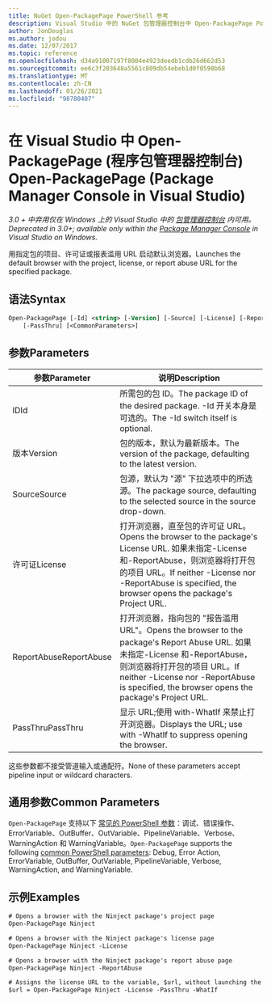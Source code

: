 ```yaml
---
title: NuGet Open-PackagePage PowerShell 参考
description: Visual Studio 中的 NuGet 包管理器控制台中 Open-PackagePage PowerShell 命令参考。
author: JonDouglas
ms.author: jodou
ms.date: 12/07/2017
ms.topic: reference
ms.openlocfilehash: d34a91007197f8004e4923deedb1cdb26d662d53
ms.sourcegitcommit: ee6c3f203648a5561c809db54ebeb1d0f0598b68
ms.translationtype: MT
ms.contentlocale: zh-CN
ms.lasthandoff: 01/26/2021
ms.locfileid: "98780407"
---
```

# <a name="open-packagepage-package-manager-console-in-visual-studio"></a><span data-ttu-id="4cd15-103">在 Visual Studio 中 Open-PackagePage (程序包管理器控制台) </span><span class="sxs-lookup"><span data-stu-id="4cd15-103">Open-PackagePage (Package Manager Console in Visual Studio)</span></span>

<span data-ttu-id="4cd15-104">*3.0 + 中弃用仅在 Windows 上的 Visual Studio 中的 [包管理器控制台](../../consume-packages/install-use-packages-powershell.md) 内可用。*</span><span class="sxs-lookup"><span data-stu-id="4cd15-104">*Deprecated in 3.0+; available only within the [Package Manager Console](../../consume-packages/install-use-packages-powershell.md) in Visual Studio on Windows.*</span></span>

<span data-ttu-id="4cd15-105">用指定包的项目、许可证或报表滥用 URL 启动默认浏览器。</span><span class="sxs-lookup"><span data-stu-id="4cd15-105">Launches the default browser with the project, license, or report abuse URL for the specified package.</span></span>

## <a name="syntax"></a><span data-ttu-id="4cd15-106">语法</span><span class="sxs-lookup"><span data-stu-id="4cd15-106">Syntax</span></span>

```ps
Open-PackagePage [-Id] <string> [-Version] [-Source] [-License] [-ReportAbuse]
    [-PassThru] [<CommonParameters>]
```

## <a name="parameters"></a><span data-ttu-id="4cd15-107">参数</span><span class="sxs-lookup"><span data-stu-id="4cd15-107">Parameters</span></span>

| <span data-ttu-id="4cd15-108">参数</span><span class="sxs-lookup"><span data-stu-id="4cd15-108">Parameter</span></span> | <span data-ttu-id="4cd15-109">说明</span><span class="sxs-lookup"><span data-stu-id="4cd15-109">Description</span></span> |
| --- | --- |
| <span data-ttu-id="4cd15-110">ID</span><span class="sxs-lookup"><span data-stu-id="4cd15-110">Id</span></span> | <span data-ttu-id="4cd15-111">所需包的包 ID。</span><span class="sxs-lookup"><span data-stu-id="4cd15-111">The package ID of the desired package.</span></span> <span data-ttu-id="4cd15-112">-Id 开关本身是可选的。</span><span class="sxs-lookup"><span data-stu-id="4cd15-112">The -Id switch itself is optional.</span></span> |
| <span data-ttu-id="4cd15-113">版本</span><span class="sxs-lookup"><span data-stu-id="4cd15-113">Version</span></span> | <span data-ttu-id="4cd15-114">包的版本，默认为最新版本。</span><span class="sxs-lookup"><span data-stu-id="4cd15-114">The version of the package, defaulting to the latest version.</span></span> |
| <span data-ttu-id="4cd15-115">Source</span><span class="sxs-lookup"><span data-stu-id="4cd15-115">Source</span></span> | <span data-ttu-id="4cd15-116">包源，默认为 "源" 下拉选项中的所选源。</span><span class="sxs-lookup"><span data-stu-id="4cd15-116">The package source, defaulting to the selected source in the source drop-down.</span></span> |
| <span data-ttu-id="4cd15-117">许可证</span><span class="sxs-lookup"><span data-stu-id="4cd15-117">License</span></span> | <span data-ttu-id="4cd15-118">打开浏览器，直至包的许可证 URL。</span><span class="sxs-lookup"><span data-stu-id="4cd15-118">Opens the browser to the package's License URL.</span></span> <span data-ttu-id="4cd15-119">如果未指定-License 和-ReportAbuse，则浏览器将打开包的项目 URL。</span><span class="sxs-lookup"><span data-stu-id="4cd15-119">If neither -License nor -ReportAbuse is specified, the browser opens the package's Project URL.</span></span> |
| <span data-ttu-id="4cd15-120">ReportAbuse</span><span class="sxs-lookup"><span data-stu-id="4cd15-120">ReportAbuse</span></span> | <span data-ttu-id="4cd15-121">打开浏览器，指向包的 "报告滥用 URL"。</span><span class="sxs-lookup"><span data-stu-id="4cd15-121">Opens the browser to the package's Report Abuse URL.</span></span> <span data-ttu-id="4cd15-122">如果未指定-License 和-ReportAbuse，则浏览器将打开包的项目 URL。</span><span class="sxs-lookup"><span data-stu-id="4cd15-122">If neither -License nor -ReportAbuse is specified, the browser opens the package's Project URL.</span></span> |
| <span data-ttu-id="4cd15-123">PassThru</span><span class="sxs-lookup"><span data-stu-id="4cd15-123">PassThru</span></span> | <span data-ttu-id="4cd15-124">显示 URL;使用 with-WhatIf 来禁止打开浏览器。</span><span class="sxs-lookup"><span data-stu-id="4cd15-124">Displays the URL; use with -WhatIf to suppress opening the browser.</span></span> |

<span data-ttu-id="4cd15-125">这些参数都不接受管道输入或通配符。</span><span class="sxs-lookup"><span data-stu-id="4cd15-125">None of these parameters accept pipeline input or wildcard characters.</span></span>

## <a name="common-parameters"></a><span data-ttu-id="4cd15-126">通用参数</span><span class="sxs-lookup"><span data-stu-id="4cd15-126">Common Parameters</span></span>

<span data-ttu-id="4cd15-127">`Open-PackagePage` 支持以下 [常见的 PowerShell 参数](/powershell/module/microsoft.powershell.core/about/about_commonparameters)：调试、错误操作、ErrorVariable、OutBuffer、OutVariable、PipelineVariable、Verbose、WarningAction 和 WarningVariable。</span><span class="sxs-lookup"><span data-stu-id="4cd15-127">`Open-PackagePage` supports the following [common PowerShell parameters](/powershell/module/microsoft.powershell.core/about/about_commonparameters): Debug, Error Action, ErrorVariable, OutBuffer, OutVariable, PipelineVariable, Verbose, WarningAction, and WarningVariable.</span></span>

## <a name="examples"></a><span data-ttu-id="4cd15-128">示例</span><span class="sxs-lookup"><span data-stu-id="4cd15-128">Examples</span></span>

```ps
# Opens a browser with the Ninject package's project page
Open-PackagePage Ninject

# Opens a browser with the Ninject package's license page
Open-PackagePage Ninject -License

# Opens a browser with the Ninject package's report abuse page  
Open-PackagePage Ninject -ReportAbuse

# Assigns the license URL to the variable, $url, without launching the browser
$url = Open-PackagePage Ninject -License -PassThru -WhatIf
```